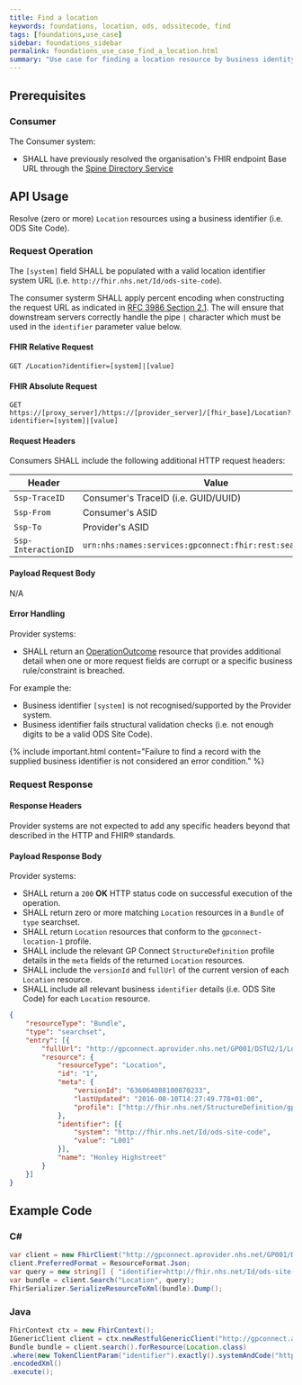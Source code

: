 ```yaml
---
title: Find a location
keywords: foundations, location, ods, odssitecode, find
tags: [foundations,use_case]
sidebar: foundations_sidebar
permalink: foundations_use_case_find_a_location.html
summary: "Use case for finding a location resource by business identity."
---
```


## Prerequisites ##

### Consumer ###

The Consumer system:

- SHALL have previously resolved the organisation's FHIR endpoint Base URL through the [Spine Directory Service](https://nhsconnect.github.io/gpconnect/integration_spine_directory_service.html)

## API Usage ##

Resolve (zero or more) `Location` resources using a business identifier (i.e. ODS Site Code).

### Request Operation ###

The `[system]` field SHALL be populated with a valid location identifier system URL (i.e. `http://fhir.nhs.net/Id/ods-site-code`).

The consumer systerm SHALL apply percent encoding when constructing the request URL as indicated in [RFC 3986 Section 2.1](https://tools.ietf.org/html/rfc3986#section-2.1). The will ensure that downstream servers correctly handle the pipe `|` character which must be used in the `identifier` parameter value below.

#### FHIR Relative Request ####

```http
GET /Location?identifier=[system]|[value]
```

#### FHIR Absolute Request ####

```http
GET https://[proxy_server]/https://[provider_server]/[fhir_base]/Location?identifier=[system]|[value]
```

#### Request Headers ####

Consumers SHALL include the following additional HTTP request headers:

| Header               | Value |
|----------------------|-------|
| `Ssp-TraceID`        | Consumer's TraceID (i.e. GUID/UUID) |
| `Ssp-From`           | Consumer's ASID |
| `Ssp-To`             | Provider's ASID |
| `Ssp-InteractionID`  | `urn:nhs:names:services:gpconnect:fhir:rest:search:location`|

#### Payload Request Body ####

N/A

#### Error Handling ####

Provider systems:

- SHALL return an [OperationOutcome](https://www.hl7.org/fhir/DSTU2/operationoutcome.html) resource that provides additional detail when one or more request fields are corrupt or a specific business rule/constraint is breached.

For example the:

- Business identifier `[system]` is not recognised/supported by the Provider system.
- Business identifier fails structural validation checks (i.e. not enough digits to be a valid ODS Site Code).

{% include important.html content="Failure to find a record with the supplied business identifier is not considered an error condition." %}

### Request Response ###

#### Response Headers ####

Provider systems are not expected to add any specific headers beyond that described in the HTTP and FHIR&reg; standards.

#### Payload Response Body ####

Provider systems:

- SHALL return a `200` **OK** HTTP status code on successful execution of the operation.
- SHALL return zero or more matching `Location` resources in a `Bundle` of `type` searchset.
- SHALL return `Location` resources that conform to the `gpconnect-location-1` profile.
- SHALL include the relevant GP Connect `StructureDefinition` profile details in the `meta` fields of the returned `Location` resources.
- SHALL include the `versionId` and `fullUrl` of the current version of each `Location` resource.
- SHALL include all relevant business `identifier` details (i.e. ODS Site Code) for each `Location` resource.

```json
{
	"resourceType": "Bundle",
	"type": "searchset",
	"entry": [{
		"fullUrl": "http://gpconnect.aprovider.nhs.net/GP001/DSTU2/1/Location/1/_history/636064088100870233",
		"resource": {
            "resourceType": "Location",
            "id": "1",
            "meta": {
                "versionId": "636064088100870233",
                "lastUpdated": "2016-08-10T14:27:49.778+01:00",
                "profile": ["http://fhir.nhs.net/StructureDefinition/gpconnect-location-1"]
            },
            "identifier": [{
                "system": "http://fhir.nhs.net/Id/ods-site-code",
                "value": "L001"
            }],
            "name": "Honley Highstreet"
        }
	}]
}
```

## Example Code ##

### C# ###

```csharp
var client = new FhirClient("http://gpconnect.aprovider.nhs.net/GP001/DSTU2/1/");
client.PreferredFormat = ResourceFormat.Json;
var query = new string[] { "identifier=http://fhir.nhs.net/Id/ods-site-code|L001" };
var bundle = client.Search("Location", query);
FhirSerializer.SerializeResourceToXml(bundle).Dump();
```

### Java ###

```java
FhirContext ctx = new FhirContext();
IGenericClient client = ctx.newRestfulGenericClient("http://gpconnect.aprovider.nhs.net/GP001/DSTU2/1/");
Bundle bundle = client.search().forResource(Location.class)
.where(new TokenClientParam("identifier").exactly().systemAndCode("http://fhir.nhs.net/Id/ods-site-code", "L001"))
.encodedXml()
.execute();
```